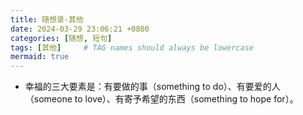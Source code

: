 ```yaml
---
title: 随想录-其他
date: 2024-03-29 23:06:21 +0800
categories: [随想, 短句]
tags: [其他]     # TAG names should always be lowercase
mermaid: true
---
```


- 幸福的三大要素是：有要做的事（something to do）、有要爱的人（someone to love）、有寄予希望的东西（something to hope for）。